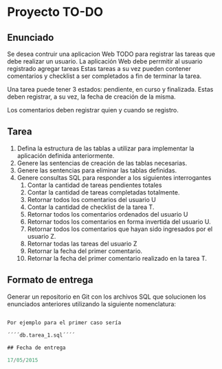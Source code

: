# Proyecto TO-DO

## Enunciado

Se desea contruir una aplicacion Web TODO para registrar las tareas que debe realizar un usuario. La aplicación Web debe perrmitir al usuario registrado agregar tareas Estas tareas a su vez pueden contener comentarios y checklist a ser completados a fin de terminar la tarea.

Una tarea puede tener 3 estados: pendiente, en curso y finalizada. Estas deben registrar, a su vez, la fecha de creación de la misma.

Los comentarios deben registrar quien y cuando se registro.

## Tarea

1. Defina la estructura de las tablas a utilizar para implementar la aplicación definida anteriormente.
1. Genere las sentencias de creación de las tablas necesarias.
1. Genere las sentencias para eliminar las tablas definidas.
1. Genere consultas SQL para responder a los siguientes interrogantes
   1. Contar la cantidad de tareas pendientes totales
   1. Contar la cantidad de tareas completadas totalmente.
   1. Retornar todos los comentarios del usuario U
   1. Contar la cantidad de checklist de la tarea T.
   1. Retornar todos los comentarios ordenados del usuario U
   1. Retornar todos los comentarios en forma invertida del usuario U.
   1. Retornar todos los comentarios que hayan sido ingresados por el usuario Z.
   1. Retornar todas las tareas del usuario Z
   1. Retornar la fecha del primer comentario.
   1. Retornar la fecha del primer comentario realizado en la tarea T.

## Formato de entrega

Generar un repositorio en Git con los archivos SQL que solucionen los enunciados anteriores utilizando la siguiente nomenclatura:

```` db.tarea_<id_tarea>.sql ´´´´

Por ejemplo para el primer caso sería 

´´´´db.tarea_1.sql´´´´
 
## Fecha de entrega

17/05/2015